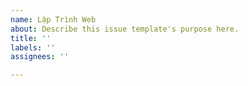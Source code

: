 ```yaml
---
name: Lập Trình Web
about: Describe this issue template's purpose here.
title: ''
labels: ''
assignees: ''

---
```



